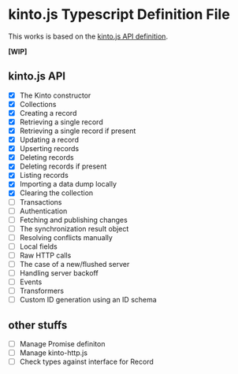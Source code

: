 # kinto.js Typescript Definition File

This works is based on the [kinto.js API definition](https://kintojs.readthedocs.io/en/latest/api/).

**[WIP]**

## kinto.js API

- [X] The Kinto constructor
- [X] Collections
- [X] Creating a record
- [X] Retrieving a single record
- [X] Retrieving a single record if present
- [X] Updating a record
- [X] Upserting records
- [X] Deleting records
- [X] Deleting records if present
- [X] Listing records
- [X] Importing a data dump locally
- [X] Clearing the collection
- [ ] Transactions
- [ ] Authentication
- [ ] Fetching and publishing changes
- [ ] The synchronization result object
- [ ] Resolving conflicts manually
- [ ] Local fields
- [ ] Raw HTTP calls
- [ ] The case of a new/flushed server
- [ ] Handling server backoff
- [ ] Events
- [ ] Transformers
- [ ] Custom ID generation using an ID schema

## other stuffs

- [ ] Manage Promise definiton
- [ ] Manage kinto-http.js
- [ ] Check types against interface for Record
